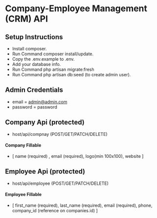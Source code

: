 # Company-Employee Management (CRM) API
## Setup Instructions
- Install composer.
- Run Command composer install/update.
- Copy the .env.example to .env.
- Add your database info.
- Run Command php artisan migrate:fresh
- Run Command php artisan db:seed (to create admin user).
## Admin Credentials 
- email = admin@admin.com
- password = password

## Company Api (protected)
 - host/api/compnay (POST/GET/PATCH/DELETE)

#### Company Fillable
 -  [  name (required) , email (required), logo(min 100x100), website ]

## Employee Api (protected)
 - host/api/employee (POST/GET/PATCH/DELETE)

#### Employee Fillable
- [ first_name (required), last_name (required), email (required), phone, company_id (reference on companies.id) ]
 




